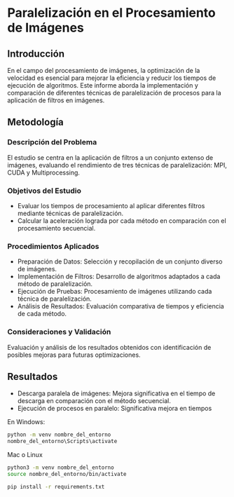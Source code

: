 # Paralelización en el Procesamiento de Imágenes

## Introducción
En el campo del procesamiento de imágenes, la optimización de la velocidad es esencial para mejorar la eficiencia y reducir los tiempos de ejecución de algoritmos. Este informe aborda la implementación y comparación de diferentes técnicas de paralelización de procesos para la aplicación de filtros en imágenes.

## Metodología
### Descripción del Problema
El estudio se centra en la aplicación de filtros a un conjunto extenso de imágenes, evaluando el rendimiento de tres técnicas de paralelización: MPI, CUDA y Multiprocessing.

### Objetivos del Estudio
- Evaluar los tiempos de procesamiento al aplicar diferentes filtros mediante técnicas de paralelización.
- Calcular la aceleración lograda por cada método en comparación con el procesamiento secuencial.

### Procedimientos Aplicados
- Preparación de Datos: Selección y recopilación de un conjunto diverso de imágenes.
- Implementación de Filtros: Desarrollo de algoritmos adaptados a cada método de paralelización.
- Ejecución de Pruebas: Procesamiento de imágenes utilizando cada técnica de paralelización.
- Análisis de Resultados: Evaluación comparativa de tiempos y eficiencia de cada método.

### Consideraciones y Validación
Evaluación y análisis de los resultados obtenidos con identificación de posibles mejoras para futuras optimizaciones.

## Resultados
- Descarga paralela de imágenes: Mejora significativa en el tiempo de descarga en comparación con el método secuencial.
- Ejecución de procesos en paralelo: Significativa mejora en tiempos

En Windows:
```bash
python -m venv nombre_del_entorno
nombre_del_entorno\Scripts\activate
```
Mac o Linux

```bash
python3 -m venv nombre_del_entorno
source nombre_del_entorno/bin/activate
```

```bash
pip install -r requirements.txt
```
